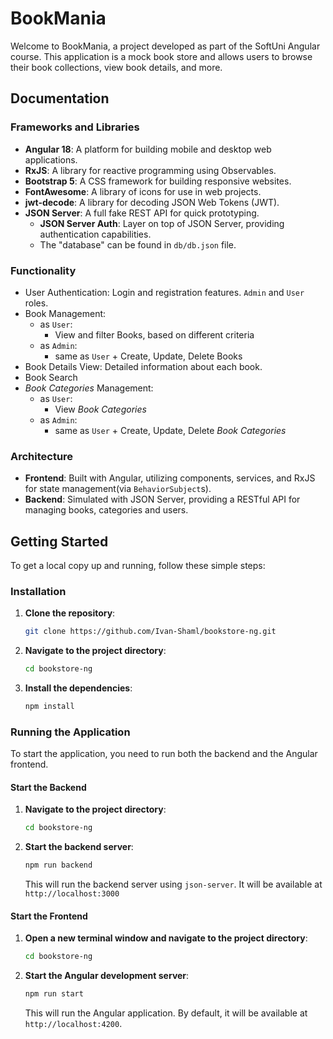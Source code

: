 # BookMania

Welcome to BookMania, a project developed as part of the SoftUni Angular course.
This application is a mock book store and allows users to browse their book collections, view book details, and more.

## Documentation

### Frameworks and Libraries

- **Angular 18**: A platform for building mobile and desktop web applications.
- **RxJS**: A library for reactive programming using Observables.
- **Bootstrap 5**: A CSS framework for building responsive websites.
- **FontAwesome**: A library of icons for use in web projects.
- **jwt-decode**: A library for decoding JSON Web Tokens (JWT).
- **JSON Server**: A full fake REST API for quick prototyping.
  - **JSON Server Auth**: Layer on top of JSON Server, providing authentication capabilities.
  - The "database" can be found in `db/db.json` file.

### Functionality

- User Authentication: Login and registration features. `Admin` and `User` roles.
- Book Management:
  - as `User`:
    - View and filter Books, based on different criteria
  - as `Admin`:
    - same as `User` + Create, Update, Delete Books
- Book Details View: Detailed information about each book.
- Book Search
- _Book Categories_ Management:
  - as `User`:
    - View _Book Categories_
  - as `Admin`:
    - same as `User` + Create, Update, Delete _Book Categories_

### Architecture

- **Frontend**: Built with Angular, utilizing components, services, and RxJS for state management(via `BehaviorSubject`s).
- **Backend**: Simulated with JSON Server, providing a RESTful API for managing books, categories and users.

## Getting Started

To get a local copy up and running, follow these simple steps:

### Installation

1. **Clone the repository**:

    ```bash
    git clone https://github.com/Ivan-Shaml/bookstore-ng.git
    ```

2. **Navigate to the project directory**:

    ```bash
    cd bookstore-ng
    ```

3. **Install the dependencies**:

    ```bash
    npm install
    ```

### Running the Application

To start the application, you need to run both the backend and the Angular frontend.

#### Start the Backend

1. **Navigate to the project directory**:

    ```bash
    cd bookstore-ng
    ```

2. **Start the backend server**:

    ```bash
    npm run backend
    ```

   This will run the backend server using `json-server`. It will be available at `http://localhost:3000`

#### Start the Frontend

1. **Open a new terminal window and navigate to the project directory**:

    ```bash
    cd bookstore-ng
    ```

2. **Start the Angular development server**:

    ```bash
    npm run start
    ```

   This will run the Angular application. By default, it will be available at `http://localhost:4200`.

